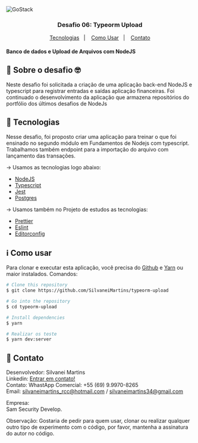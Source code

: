 <img alt="GoStack" src="https://storage.googleapis.com/golden-wind/bootcamp-gostack/header-desafios.png" />

<h3 align="center">
  Desafio 06: Typeorm Upload
</h3>

<p align="center">
  <a href="#rocket-tecnologias">Tecnologias</a>&nbsp;&nbsp;&nbsp;|&nbsp;&nbsp;&nbsp;
  <a href="#information_source-como-usar">Como Usar</a>&nbsp;&nbsp;&nbsp;|&nbsp;&nbsp;&nbsp;
  <a href="#page_with_curl-contato">Contato</a>
</p>

<h4 align="left">
  Banco de dados e Upload de Arquivos com NodeJS
</h4>

## :rocket: Sobre o desafio 🤓

Neste desafio foi solicitada a criação de uma aplicação back-end NodeJS e typescript para registrar entradas e saídas aplicação financeiras.
Foi continuado o desenvolvimento da aplicação que armazena repositórios do portfólio dos últimos desafios de NodeJs

## :rocket: Tecnologias

Nesse desafio, foi proposto criar uma aplicação para treinar o que foi ensinado no segundo módulo em Fundamentos de Nodejs com typescript. 
Trabalhamos também endpoint para a importação do arquivo com lançamento das transações. 

-> Usamos as tecnologias logo abaixo:
-  [NodeJS](https://nodejs.org/en/)
-  [Typescript](https://www.typescriptlang.org/)
-  [Jest](https://github.com/facebook/jest)
-  [Postgres](https://www.postgresql.org/)

-> Usamos também no Projeto de estudos as tecnologias:
-  [Prettier](https://github.com/prettier/prettier)
-  [Eslint](https://github.com/eslint/eslint)
-  [Editorconfig](https://github.com/editorconfig)

## :information_source: Como usar

Para clonar e executar esta aplicação, você precisa do [Github](https://git-scm.com) e [Yarn](https://yarnpkg.com/) ou maior instalados. Comandos:

```bash
# Clone this repository
$ git clone https://github.com/SilvaneiMartins/typeorm-upload

# Go into the repository
$ cd typeorm-upload

# Install dependencies
$ yarn

# Realizar os teste
$ yarn dev:server
```
## :page_with_curl: Contato

Desenvolvedor: Silvanei Martins<br>
Linkedin: [Entrar em contato!](https://www.linkedin.com/in/silvanei-martins-a5412436/)<br>
Contato: WhastApp Comercial: +55 (69) 9.9970-8265 <br>
Email: silvaneimartins_rcc@hotmail.com / silvaneimartins34@gmail.com<br>

Empresa: <br>
Sam Security Develop.<br>

Observação: Gostaria de pedir para quem usar, clonar ou realizar qualquer outro tipo de experimento com o código,
por favor, mantenha a assinatura do autor no código.

